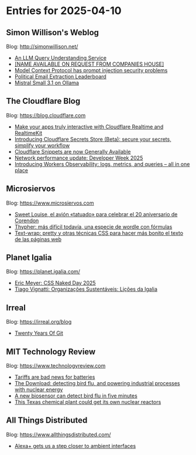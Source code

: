 # Entries for 2025-04-10
## Simon Willison's Weblog 
Blog: http://simonwillison.net/ 

- [An LLM Query Understanding Service](https://simonwillison.net/2025/Apr/9/an-llm-query-understanding-service/#atom-everything)
- [[NAME AVAILABLE ON REQUEST FROM COMPANIES HOUSE]](https://simonwillison.net/2025/Apr/9/name-available-on-request/#atom-everything)
- [Model Context Protocol has prompt injection security problems](https://simonwillison.net/2025/Apr/9/mcp-prompt-injection/#atom-everything)
- [Political Email Extraction Leaderboard](https://simonwillison.net/2025/Apr/8/political-email-extraction-leaderboard/#atom-everything)
- [Mistral Small 3.1 on Ollama](https://simonwillison.net/2025/Apr/8/mistral-small-31-on-ollama/#atom-everything)
##  The Cloudflare Blog  
Blog: https://blog.cloudflare.com 

- [Make your apps truly interactive with Cloudflare Realtime and RealtimeKit ](https://blog.cloudflare.com/introducing-cloudflare-realtime-and-realtimekit/)
- [Introducing Cloudflare Secrets Store (Beta): secure your secrets, simplify your workflow](https://blog.cloudflare.com/secrets-store-beta/)
- [Cloudflare Snippets are now Generally Available](https://blog.cloudflare.com/snippets/)
- [Network performance update: Developer Week 2025](https://blog.cloudflare.com/network-performance-update-developer-week-2025/)
- [Introducing Workers Observability: logs, metrics, and queries – all in one place](https://blog.cloudflare.com/introducing-workers-observability-logs-metrics-and-queries-all-in-one-place/)
## Microsiervos 
Blog: https://www.microsiervos.com 

- [Sweet Louise, el avión «tatuado» para celebrar el 20 aniversario de Corendon](https://www.microsiervos.com/archivo/aerotrastorno/avion-tatuado-corendon.html)
- [Thypher: más difícil todavía, una especie de wordle con fórmulas](https://www.microsiervos.com/archivo/juegos-y-diversion/thypher-mas-dificil-wordle-formulas.html)
- [Text-wrap: pretty y otras técnicas CSS para hacer más bonito el texto de las páginas web](https://www.microsiervos.com/archivo/internet/text-wrap-pretty-y-otras-tecnicas-css-para-hacer-mas-bonito-el-texto-de-las-paginas-web.html)
## Planet Igalia 
Blog: https://planet.igalia.com/ 

- [Eric Meyer: CSS Naked Day 2025](https://meyerweb.com/eric/thoughts/2025/04/09/css-naked-day-2025/)
- [Tiago Vignatti: Organizações Sustentáveis: Lições da Igalia](https://vignatti.com/posts/organizacoes-sustentaveis/)
## Irreal 
Blog: https://irreal.org/blog 

- [Twenty Years Of Git](https://irreal.org/blog/?p=12906)
## MIT Technology Review 
Blog: https://www.technologyreview.com 

- [Tariffs are bad news for batteries](https://www.technologyreview.com/2025/04/09/1114736/tariffs-batteries/)
- [The Download: detecting bird flu, and powering industrial processes with nuclear energy](https://www.technologyreview.com/2025/04/09/1114686/the-download-detecting-bird-flu-and-powering-industrial-processes-with-nuclear-energy/)
- [A new biosensor can detect bird flu in five minutes](https://www.technologyreview.com/2025/04/09/1114252/new-bird-flu-sensor-disease-outbreaks/)
- [This Texas chemical plant could get its own nuclear reactors](https://www.technologyreview.com/2025/04/09/1114589/chemical-plant-nuclear/)
## All Things Distributed 
Blog: https://www.allthingsdistributed.com/ 

- [Alexa+ gets us a step closer to ambient interfaces](https://www.allthingsdistributed.com/2025/04/alexa-plus-gets-us-a-step-closer-to-ambient-interfaces.html?utm_campaign=inbound&utm_source=rss)